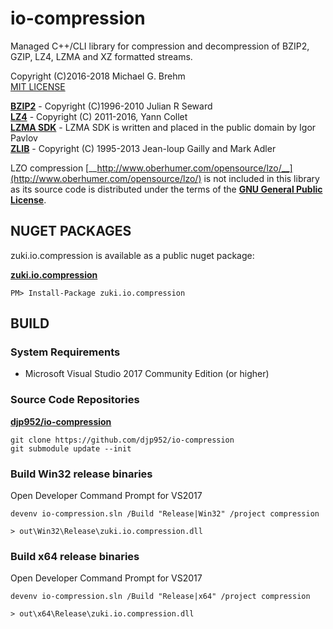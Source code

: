 # __io-compression__

Managed C++/CLI library for compression and decompression of BZIP2, GZIP, LZ4, LZMA and XZ formatted streams.
  
Copyright (C)2016-2018 Michael G. Brehm    
[MIT LICENSE](https://opensource.org/licenses/MIT) 
  
[__BZIP2__](http://www.bzip.org/) - Copyright (C)1996-2010 Julian R Seward  
[__LZ4__](http://lz4.github.io/lz4/) - Copyright (C) 2011-2016, Yann Collet  
[__LZMA SDK__](http://www.7-zip.org/sdk.html) - LZMA SDK is written and placed in the public domain by Igor Pavlov  
[__ZLIB__](http://www.zlib.net) - Copyright (C) 1995-2013 Jean-loup Gailly and Mark Adler  
  
LZO compression [__http://www.oberhumer.com/opensource/lzo/__](http://www.oberhumer.com/opensource/lzo/) is not included in this library as its source code is distributed under the terms of the [__GNU General Public License__](http://www.oberhumer.com/opensource/gpl.html).  
  
## __NUGET PACKAGES__  
zuki.io.compression is available as a public nuget package:  
   
[__zuki.io.compression__](https://www.nuget.org/packages/zuki.io.compression/)  
```
PM> Install-Package zuki.io.compression
```
   
## __BUILD__  
### __System Requirements__  
* Microsoft Visual Studio 2017 Community Edition (or higher)   

### __Source Code Repositories__  
[__djp952/io-compression__](https://github.com/djp952/io-compression)    
```
git clone https://github.com/djp952/io-compression
git submodule update --init
```
### __Build Win32 release binaries__  
Open Developer Command Prompt for VS2017  
```
devenv io-compression.sln /Build "Release|Win32" /project compression
  
> out\Win32\Release\zuki.io.compression.dll
```
### __Build x64 release binaries__  
Open Developer Command Prompt for VS2017  
```
devenv io-compression.sln /Build "Release|x64" /project compression

> out\x64\Release\zuki.io.compression.dll
```
